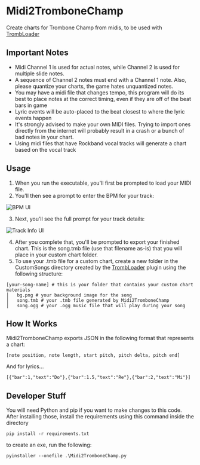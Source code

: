 # Midi2TromboneChamp
Create charts for Trombone Champ from midis, to be used with [TrombLoader](https://github.com/NyxTheShield/TrombLoader)

## Important Notes
* Midi Channel 1 is used for actual notes, while Channel 2 is used for multiple slide notes.
* A sequence of Channel 2 notes must end with a Channel 1 note. Also, please quantize your charts, the game hates unquantized notes.
* You may have a midi file that changes tempo, this program will do its best to place notes at the correct timing, even if they are off of the beat bars in game
* Lyric events will be auto-placed to the beat closest to where the lyric events happen
* It's strongly advised to make your own MIDI files. Trying to import ones directly from the internet will probably result in a crash or a bunch of bad notes in your chart.
* Using midi files that have Rockband vocal tracks will generate a chart based on the vocal track

## Usage
1. When you run the executable, you'll first be prompted to load your MIDI file.
2. You'll then see a prompt to enter the BPM for your track:

![BPM UI](https://i.imgur.com/kMV70la.png)

3. Next, you'll see the full prompt for your track details:

![Track Info UI](https://i.imgur.com/jn3s2a7.png)

4. After you complete that, you'll be prompted to export your finished chart. This is the song.tmb file (use that filename as-is) that you will place in your custom chart folder.
5. To use your .tmb file for a custom chart, create a new folder in the CustomSongs directory created by the [TrombLoader](https://github.com/NyxTheShield/TrombLoader) plugin using the following structure:

```
[your-song-name] # this is your folder that contains your custom chart materials
│   bg.png # your background image for the song
│   song.tmb # your .tmb file generated by Midi2TromboneChamp
│   song.ogg # your .ogg music file that will play during your song
```

## How It Works
Midi2TromboneChamp exports JSON in the following format that represents a chart:

```
[note position, note length, start pitch, pitch delta, pitch end]
```

And for lyrics...

```
[{"bar":1,"text":"Do"},{"bar":1.5,"text":"Re"},{"bar":2,"text":"Mi"}]
```

## Developer Stuff
You will need Python and pip if you want to make changes to this code. After installing those, install the requirements using this command inside the directory

`pip install -r requirements.txt`

to create an exe, run the following:

`pyinstaller --onefile .\Midi2TromboneChamp.py`
